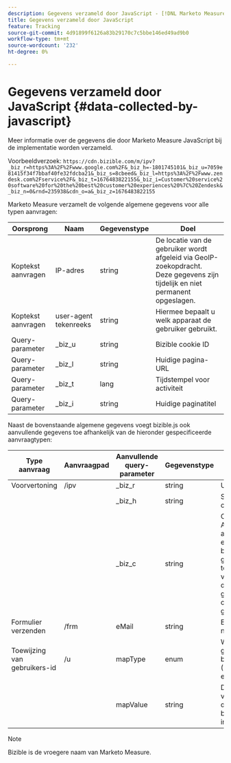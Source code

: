 ```yaml
---
description: Gegevens verzameld door JavaScript - [!DNL Marketo Measure] - Productdocumentatie
title: Gegevens verzameld door JavaScript
feature: Tracking
source-git-commit: 4d91899f6126a83b29170c7c5bbe146ed49ad9b0
workflow-type: tm+mt
source-wordcount: '232'
ht-degree: 0%

---
```


# Gegevens verzameld door JavaScript {#data-collected-by-javascript}

Meer informatie over de gegevens die door Marketo Measure JavaScript bij de implementatie worden verzameld.

Voorbeeldverzoek:
`https://cdn.bizible.com/m/ipv?_biz_r=https%3A%2F%2Fwww.google.com%2F&_biz_h=-1801745101&_biz_u=7059e81415f34f7bbaf40fe32fdcba21&_biz_s=8cbeed&_biz_l=https%3A%2F%2Fwww.zendesk.com%2Fservice%2F&_biz_t=1676483822155&_biz_i=Customer%20service%20software%20for%20the%20best%20customer%20experiences%20%7C%20Zendesk&_biz_n=0&rnd=235938&cdn_o=a&_biz_z=1676483822155`

Marketo Measure verzamelt de volgende algemene gegevens voor alle typen aanvragen:

<table>
<thead>
  <tr>
    <th>Oorsprong</th>
    <th>Naam</th>
    <th>Gegevenstype</th>
    <th>Doel</th>
  </tr>
</thead>
<tbody>
  <tr>
    <td>Koptekst aanvragen</td>
    <td>IP-adres</td>
    <td>string</td>
    <td>De locatie van de gebruiker wordt afgeleid via GeoIP-zoekopdracht. Deze gegevens zijn tijdelijk en niet permanent opgeslagen.</td>
  </tr>
  <tr>
    <td>Koptekst aanvragen</td>
    <td>user-agent tekenreeks</td>
    <td>string</td>
    <td>Hiermee bepaalt u welk apparaat de gebruiker gebruikt.</td>
  </tr>
  <tr>
    <td>Query-parameter</td>
    <td>_biz_u</td>
    <td>string</td>
    <td>Bizible cookie ID</td>
  </tr>
  <tr>
    <td>Query-parameter</td>
    <td>_biz_l</td>
    <td>string</td>
    <td>Huidige pagina-URL</td>
  </tr>
  <tr>
    <td>Query-parameter</td>
    <td>_biz_t</td>
    <td>lang</td>
    <td>Tijdstempel voor activiteit</td>
  </tr>
  <tr>
    <td>Query-parameter</td>
    <td>_biz_i</td>
    <td>string</td>
    <td>Huidige paginatitel</td>
  </tr>
</tbody>
</table>

Naast de bovenstaande algemene gegevens voegt bizible.js ook aanvullende gegevens toe afhankelijk van de hieronder gespecificeerde aanvraagtypen:

<table>
<thead>
  <tr>
    <th>Type aanvraag</th>
    <th>Aanvraagpad</th>
    <th>Aanvullende query-parameter</th>
    <th>Gegevenstype</th>
    <th>Doel</th>
  </tr>
</thead>
<tbody>
  <tr>
    <td>Voorvertoning</td>
    <td>/ipv</td>
    <td>_biz_r</td>
    <td>string</td>
    <td>URL verwijzingspagina.</td>
  </tr>
  <tr>
    <td></td>
    <td></td>
    <td>_biz_h</td>
    <td>string</td>
    <td>Schermresolutie van onderbroken client.</td>
  </tr>
  <tr>
    <td></td>
    <td></td>
    <td>_biz_c</td>
    <td>string</td>
    <td>Optionele parameter. Als deze parameter aanwezig is, wijst het erop dat de huurder bizible.js vormt om op gebruikerstoestemming te wachten alvorens te volgen, en dat bizible.js de toestemming van de gebruiker heeft ontvangen om worden gevolgd.</td>
  </tr>
  <tr>
    <td>Formulier verzenden</td>
    <td>/frm</td>
    <td>eMail</td>
    <td>string</td>
    <td>E-mailadres voor normale tekst.</td>
  </tr>
  <tr>
    <td>Toewijzing van gebruikers-id</td>
    <td>/u</td>
    <td>mapType</td>
    <td>enum</td>
    <td>Welk type gebruikersidentificatie bizible.js gedetecteerd (Marketo munchkin id en Adobe ECID)</td>
  </tr>
  <tr>
    <td></td>
    <td></td>
    <td>mapValue</td>
    <td>string</td>
    <td>De eigenlijke waarde van de cookie-id van derden voor de bovenstaande integratie.</td>
  </tr>
</tbody>
</table>

>[!NOTE]
>
>Bizible is de vroegere naam van Marketo Measure.
